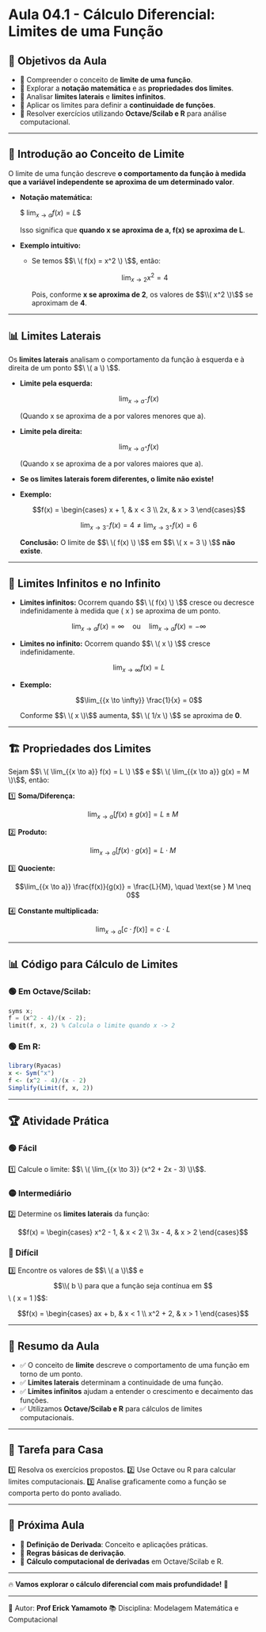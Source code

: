 # Aula 04.1 - Cálculo Diferencial: Limites de uma Função

## 🎯 Objetivos da Aula
- 📌 Compreender o conceito de **limite de uma função**.
- 📌 Explorar a **notação matemática** e as **propriedades dos limites**.
- 📌 Analisar **limites laterais** e **limites infinitos**.
- 📌 Aplicar os limites para definir a **continuidade de funções**.
- 📌 Resolver exercícios utilizando **Octave/Scilab e R** para análise computacional.

---

## 📌 Introdução ao Conceito de Limite

O limite de uma função descreve **o comportamento da função à medida que a variável independente se aproxima de um determinado valor**.

- **Notação matemática:**

  $$\ \lim_{{x \to a}} f(x) = L \$$

  Isso significa que **quando x se aproxima de a, f(x) se aproxima de L**.

- **Exemplo intuitivo:**
  - Se temos $$\ \( f(x) = x^2 \) \$$, então:
    ```math
    \lim_{{x \to 2}} x^2 = 4
    ```
    Pois, conforme **x se aproxima de 2**, os valores de $$\\( x^2 \)\$$ se aproximam de **4**.

---

## 📊 Limites Laterais
Os **limites laterais** analisam o comportamento da função à esquerda e à direita de um ponto $$\ \( a \) \$$.

- **Limite pela esquerda:**
  ```math
  \lim_{{x \to a^-}} f(x)
  ```
  (Quando x se aproxima de a por valores menores que a).

- **Limite pela direita:**
  ```math
  \lim_{{x \to a^+}} f(x)
  ```
  (Quando x se aproxima de a por valores maiores que a).

- **Se os limites laterais forem diferentes, o limite não existe!**

- **Exemplo:**
  ```math
  f(x) = \begin{cases}
  x + 1, & x < 3 \\
  2x, & x > 3
  \end{cases}
  ```

  ```math
  \lim_{{x \to 3^-}} f(x) = 4 \neq \lim_{{x \to 3^+}} f(x) = 6
  ```
  **Conclusão:** O limite de $$\ \( f(x) \) \$$ em $$\ \( x = 3 \) \$$ **não existe**.

---

## 🔄 Limites Infinitos e no Infinito

- **Limites infinitos:** Ocorrem quando $$\ \( f(x) \) \$$ cresce ou decresce indefinidamente à medida que \( x \) se aproxima de um ponto.
  ```math
  \lim_{{x \to a}} f(x) = \infty \quad \text{ou} \quad \lim_{{x \to a}} f(x) = -\infty
  ```

- **Limites no infinito:** Ocorrem quando $$\ \( x \) \$$ cresce indefinidamente.
  ```math
  \lim_{{x \to \infty}} f(x) = L
  ```

- **Exemplo:**
  ```math
  \lim_{{x \to \infty}} \frac{1}{x} = 0
  ```
  Conforme $$\ \( x \)\$$ aumenta, $$\ \( 1/x \) \$$ se aproxima de **0**.

---

## 🏗️ Propriedades dos Limites

Sejam $$\ \( \lim_{{x \to a}} f(x) = L \) \$$ e $$\ \( \lim_{{x \to a}} g(x) = M \)\$$, então:

1️⃣ **Soma/Diferença:**
   ```math
   \lim_{{x \to a}} [f(x) \pm g(x)] = L \pm M
   ```

2️⃣ **Produto:**
   ```math
   \lim_{{x \to a}} [f(x) \cdot g(x)] = L \cdot M
   ```

3️⃣ **Quociente:**
   ```math
   \lim_{{x \to a}} \frac{f(x)}{g(x)} = \frac{L}{M}, \quad \text{se } M \neq 0
   ```

4️⃣ **Constante multiplicada:**
   ```math
   \lim_{{x \to a}} [c \cdot f(x)] = c \cdot L
   ```

---

## 📊 Código para Cálculo de Limites
### 🟢 **Em Octave/Scilab**:
```octave
syms x;
f = (x^2 - 4)/(x - 2);
limit(f, x, 2) % Calcula o limite quando x -> 2
```

### 🟢 **Em R**:
```r
library(Ryacas)
x <- Sym("x")
f <- (x^2 - 4)/(x - 2)
Simplify(Limit(f, x, 2))
```

---

## 🏆 Atividade Prática
### 🟢 Fácil
1️⃣ Calcule o limite: $$\ \( \lim_{{x \to 3}} (x^2 + 2x - 3) \)\$$.

### 🟡 Intermediário
2️⃣ Determine os **limites laterais** da função:
   ```math
   f(x) = \begin{cases}
   x^2 - 1, & x < 2 \\
   3x - 4, & x > 2
   \end{cases}
   ```

### 🔴 Difícil
3️⃣ Encontre os valores de $$\ \( a \)\$$ e $$\\( b \) para que a função seja contínua em $$\ \( x = 1 \)\$$:
   ```math
   f(x) = \begin{cases}
   ax + b, & x < 1 \\
   x^2 + 2, & x > 1
   \end{cases}
   ```

---

## 📌 Resumo da Aula
- ✅ O conceito de **limite** descreve o comportamento de uma função em torno de um ponto.
- ✅ **Limites laterais** determinam a continuidade de uma função.
- ✅ **Limites infinitos** ajudam a entender o crescimento e decaimento das funções.
- ✅ Utilizamos **Octave/Scilab e R** para cálculos de limites computacionais.

---

## 📌 Tarefa para Casa
1️⃣ Resolva os exercícios propostos.
2️⃣ Use Octave ou R para calcular limites computacionais.
3️⃣ Analise graficamente como a função se comporta perto do ponto avaliado.

---

## 🎯 Próxima Aula
- 📌 **Definição de Derivada**: Conceito e aplicações práticas.
- 📌 **Regras básicas de derivação**.
- 📌 **Cálculo computacional de derivadas** em Octave/Scilab e R.

---

🔥 **Vamos explorar o cálculo diferencial com mais profundidade!** 🚀

---

📅 Autor: **Prof Erick Yamamoto**
📚 Disciplina: Modelagem Matemática e Computacional



